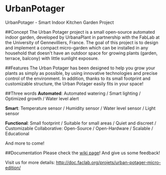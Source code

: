 # UrbanPotager
UrbanPotager - Smart Indoor Kitchen Garden Project

##Concept
The Urban Potager project is a small open-source automated indoor garden, developed by UrbanaPlant in partnership with the FabLab at the University of Gennevilliers, France. The goal of this project is to design and implement a compact micro-garden which can be installed in any household that doesn't have an outdoor space for growing plants (garden, terrace, balcony) with little sunlight exposure.

##Features
The Urban Potager has been designed to help you grow your plants as simply as possible, by using innovative technologies and precise control of the environment. In addition, thanks to its small footprint and customizable structure, the Urban Potager easily fits in your space!

##Three words
**Automated**: Automated watering / Smart lighting / Optimized growth / Water level alert

**Smart**: Temperature sensor / Humidity sensor / Water level sensor / Light sensor

**Functional**: Small footprint / Suitable for small areas / Quiet and discreet / Customizable
Collaborative: Open-Source / Open-Hardware / Scalable / Educational

And more to come!

##Documentation
Please check the [wiki page](https://github.com/MurrayBoz/urbanpotager/wiki)! And give us some feedback!


Visit us for more details: <http://doc.faclab.org/projets/urban-potager-micro-edition/>
